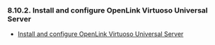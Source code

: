 <div>

<div>

<div>

<div>

### 8.10.2. Install and configure OpenLink Virtuoso Universal Server

</div>

</div>

</div>

<div>

- <a href="ch-accessinterfaces.html#virtclientrefinstallandconfigvirt"
  class="link"
  title="Installation of the ADO.Net Provider Client and Virtuoso Universal Server on Windows">Install
  and configure OpenLink Virtuoso Universal Server</a>

</div>

</div>
